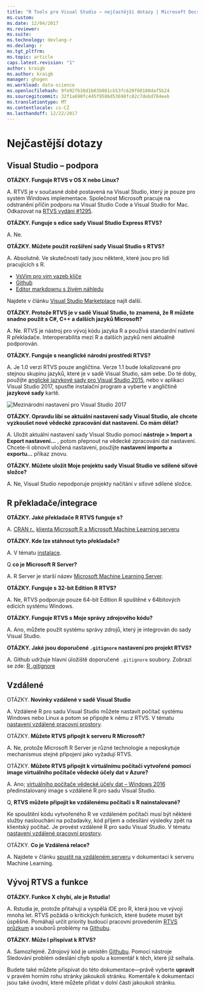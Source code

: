 ```yaml
---
title: "R Tools pro Visual Studio – nejčastější dotazy | Microsoft Docs"
ms.custom: 
ms.date: 12/04/2017
ms.reviewer: 
ms.suite: 
ms.technology: devlang-r
ms.devlang: r
ms.tgt_pltfrm: 
ms.topic: article
caps.latest.revision: "1"
author: kraigb
ms.author: kraigb
manager: ghogen
ms.workload: data-science
ms.openlocfilehash: 9fe92fb38d1b03b081cb53fc620f60180daf5b24
ms.sourcegitcommit: 32f1a690fc445f9586d53698fc82c7debd784eeb
ms.translationtype: MT
ms.contentlocale: cs-CZ
ms.lasthandoff: 12/22/2017
---
```

# <a name="frequently-asked-questions"></a>Nejčastější dotazy

## <a name="visual-studio-support"></a>Visual Studio – podpora

**OTÁZKY. Funguje RTVS v OS X nebo Linux?**

A. RTVS je v současné době postavená na Visual Studio, který je pouze pro systém Windows implementace. Společnost Microsoft pracuje na odstranění příčin podporu na Visual Studio Code a Visual Studio for Mac. Odkazovat na [RTVS vydání #1295](https://github.com/Microsoft/RTVS/issues/1295).

**OTÁZKY. Funguje s edice sady Visual Studio Express RTVS?**

A. Ne.

**OTÁZKY. Můžete použít rozšíření sady Visual Studio s RTVS?**

A. Absolutně. Ve skutečnosti tady jsou některé, které jsou pro lidí pracujících s R.

- [VsVim pro vim vazeb klíče](https://marketplace.visualstudio.com/items?itemName=JaredParMSFT.VsVim)
- [Github](https://marketplace.visualstudio.com/items?itemName=GitHub.GitHubExtensionforVisualStudio)
- [Editor markdownu s živém náhledu](https://marketplace.visualstudio.com/items?itemName=MadsKristensen.MarkdownEditor)

Najdete v článku [Visual Studio Marketplace](https://marketplace.visualstudio.com/) najít další.

**OTÁZKY. Protože RTVS je v sadě Visual Studio, to znamená, že R můžete snadno použít s C#, C++ a dalších jazyků Microsoft?**

A. Ne. RTVS je nástroj pro vývoj kódu jazyka R a používá standardní nativní R překladače. Interoperabilita mezi R a dalších jazyků není aktuálně podporován.

**OTÁZKY. Funguje s neanglické národní prostředí RTVS?**

A. Je 1.0 verzi RTVS pouze angličtina. Verze 1.1 bude lokalizované pro stejnou skupinu jazyků, které je v sadě Visual Studio, sám sebe. Do té doby, použijte [anglické jazykové sady pro Visual Studio 2015](https://www.microsoft.com/download/details.aspx?id=48157), nebo v aplikaci Visual Studio 2017, spusťte instalační program a vyberte v angličtině **jazykové sady** kartě.

![Mezinárodní nastavení pro Visual Studio 2017](media/FAQ-international-settings.png)

**OTÁZKY. Opravdu líbí se aktuální nastavení sady Visual Studio, ale chcete vyzkoušet nové vědecké zpracování dat nastavení. Co mám dělat?**

A. Uložit aktuální nastavení sady Visual Studio pomocí **nástroje > Import a Export nastavení...** , potom přepnout na vědecké zpracování dat nastavení. Chcete-li obnovit uložená nastavení, použijte **nastavení importu a exportu...**  příkaz znovu.

**OTÁZKY. Můžete uložit Moje projektu sady Visual Studio ve sdílené síťové složce?**

A. Ne, Visual Studio nepodporuje projekty načítání v síťové sdílené složce.

## <a name="r-interpretersintegration"></a>R překladače/integrace

**OTÁZKY. Jaké překladače R RTVS funguje s?**

A. [CRAN r.](https://cran.r-project.org/), [klienta Microsoft R a Microsoft Machine Learning serveru](/machine-learning-server/)

**OTÁZKY. Kde lze stáhnout tyto překladače?**

A. V tématu [instalace](installation.md).

Q **co je Microsoft R Server?**

A. R Server je starší název [Microsoft Machine Learning Server](/machine-learning-server/what-is-machine-learning-server).

**OTÁZKY. Funguje s 32-bit Edition R RTVS?**

A. Ne, RTVS podporuje pouze 64-bit Edition R spuštěné v 64bitových edicích systému Windows.

**OTÁZKY. Funguje RTVS s Moje správy zdrojového kódu?**

A. Ano, můžete použít systému správy zdrojů, který je integrován do sady Visual Studio.

**OTÁZKY. Jaké jsou doporučené `.gitignore` nastavení pro projekt RTVS?**

A. Github udržuje hlavní úložiště doporučené `.gitignore` soubory. Zobrazí se zde: [R .gitignore](https://github.com/github/gitignore/blob/master/R.gitignore)

## <a name="remote-services"></a>Vzdálené

OTÁZKY. **Novinky vzdálené v sadě Visual Studio**

A. Vzdálené R pro sadu Visual Studio můžete nastavit počítač systému Windows nebo Linux a potom se připojte k němu z RTVS. V tématu [nastavení vzdálené pracovní prostory](workspaces-remote-setup.md).

OTÁZKY. **Můžete RTVS připojit k serveru R Microsoft?**

A. Ne, protože Microsoft R Server je různé technologie a neposkytuje mechanismus stejné připojení jako vyžadují RTVS.

OTÁZKY. **Můžete RTVS připojit k virtuálnímu počítači vytvořené pomocí image virtuálního počítače vědecké účely dat v Azure?**

A. Ano; [virtuálního počítače vědecké účely dat – Windows 2016](https://azure.microsoft.com/services/virtual-machines/data-science-virtual-machines/) předinstalovaný image s vzdálené R pro sadu Visual Studio.

Q, **RTVS můžete připojit ke vzdálenému počítači s R nainstalované?**

Ke spouštění kódu vytvořeného R ve vzdáleném počítači musí být některé služby naslouchání na požadavky, kód příjem a odesílání výsledky zpět na klientský počítač. Je provést vzdálené R pro sadu Visual Studio. V tématu [nastavení vzdálené pracovní prostory](workspaces-remote-setup.md).

OTÁZKY. **Co je Vzdálená relace?**

A. Najdete v článku [spustit na vzdáleném serveru](/machine-learning-server/r/how-to-execute-code-remotely) v dokumentaci k serveru Machine Learning.

## <a name="rtvs-development-and-features"></a>Vývoj RTVS a funkce

**OTÁZKY. Funkce X chybí, ale je Rstudia!**

A. Rstudia je, protože přitahují a vyspělá IDE pro R, která jsou ve vývoji mnoha let. RTVS požádá o kritických funkcích, které budete muset být úspěšné. Pomáhají určit priority budoucí pracovní provedením [RTVS průzkum](https://www.surveymonkey.com/r/RTVS1) a souborů problémy na [Githubu](https://github.com/Microsoft/RTVS/issues/).

**OTÁZKY. Může I přispívat k RTVS?**

A. Samozřejmě. Zdrojový kód je umístěn [Githubu](https://github.com/microsoft/RTVS). Pomocí nástroje Sledování problém odeslání chyb spolu a komentář k těch, které již selhala.

Budete také můžete přispívat do této dokumentace&mdash;právě vyberte **upravit** v pravém horním rohu stránky jakoukoli stránku. Komentáře k dokumentaci jsou také úvodní, které můžete přidat v dolní části jakoukoli stránku.
